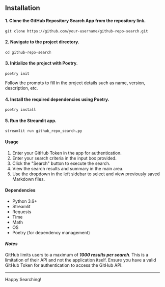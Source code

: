 ## Installation

#### 1. Clone the GitHub Repository Search App from the repository link.

    git clone https://github.com/your-username/github-repo-search.git

#### 2. Navigate to the project directory.

    cd github-repo-search

#### 3. Initialize the project with Poetry.

    poetry init

Follow the prompts to fill in the project details such as name, version, description, etc.

#### 4. Install the required dependencies using Poetry.

    poetry install

#### 5. Run the Streamlit app.

    streamlit run github_repo_search.py

#### Usage

1. Enter your GitHub Token in the app for authentication.
2. Enter your search criteria in the input box provided.
3. Click the "Search" button to execute the search.
4. View the search results and summary in the main area.
5. Use the dropdown in the left sidebar to select and view previously saved Markdown files.

#### Dependencies

* Python 3.6+
* Streamlit
* Requests
* Time
* Math
* OS
* Poetry (for dependency management)

#### ***Notes***

GitHub limits users to a maximum of ***1000 results per search***. This is a limitation of their API and not the application itself.
Ensure you have a valid GitHub Token for authentication to access the GitHub API.

---

Happy Searching!
